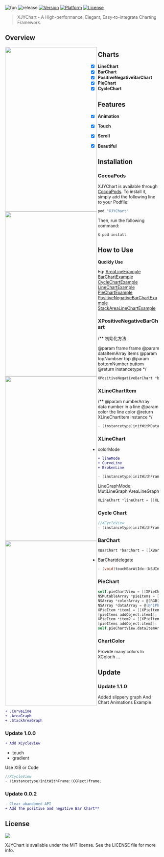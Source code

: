 
![fun](https://github.com/JunyiXie/XJYChart/raw/master/photos/icon.png) 
![release](https://img.shields.io/badge/XJYChart-v1.0.0-blue.svg)
[![Version](https://img.shields.io/cocoapods/v/XJYChart.svg?style=flat)](http://cocoapods.org/pods/XJYChart)
[![Platform](https://img.shields.io/cocoapods/p/XJYChart.svg?style=flat)](http://cocoapods.org/pods/XJYChart)
[![License](https://img.shields.io/cocoapods/l/XJYChart.svg?style=flat)](https://github.com/EyreFree/XJYChart/blob/master/LICENSE)

> XJYChart - A High-performance, Elegant, Easy-to-integrate Charting Framework.
 
## Overview

<a href="url"><img src="https://github.com/JunyiXie/XJYChart/raw/master/photos/image3.PNG" align="left" height="535" width="300" ></a>
<a href="url"><img src="https://github.com/JunyiXie/XJYChart/raw/master/photos/image4.PNG" align="left" height="535" width="300" ></a>
<a href="url"><img src="https://github.com/JunyiXie/XJYChart/raw/master/photos/image5.PNG" align="left" height="535" width="300" ></a>
<a href="url"><img src="https://github.com/JunyiXie/XJYChart/raw/master/photos/image6.PNG" align="left" height="535" width="300" ></a>

## Charts

- [x] **LineChart**
- [x] **BarChart**
- [x] **PositiveNegativeBarChart**
- [x] **PieChart**
- [x] **CycleChart**

## Features

- [x] **Animation**
- [x] **Touch**
- [x] **Scroll**
- [x] **Beautiful**


## Installation

### CocoaPods

XJYChart is available through [CocoaPods](http://cocoapods.org). To install
it, simply add the following line to your Podfile:

```ruby
pod "XJYChart"
```

Then, run the following command:

```bash
$ pod install
```

## How to Use

**Qucikly Use**

Eg:
[AreaLineExample](https://github.com/JunyiXie/XJYChart/blob/master/Example/RecordLife/Classes/View/AreaLineTableViewCell.m)
[BarChartExample](https://github.com/JunyiXie/XJYChart/blob/master/Example/RecordLife/Classes/View/BarChartCell.m)
[CycleChartExample](https://github.com/JunyiXie/XJYChart/blob/master/Example/RecordLife/Classes/View/CycleTableViewCell.m)
[LineChartExample](https://github.com/JunyiXie/XJYChart/blob/master/Example/RecordLife/Classes/View/LineChartCell.m)
[PieChartExample](https://github.com/JunyiXie/XJYChart/blob/master/Example/RecordLife/Classes/View/PieChartCell.m)
[PositiveNegativeBarChartExample](https://github.com/JunyiXie/XJYChart/blob/master/Example/RecordLife/Classes/View/PositiveNegativeBarChartCell.m)
[StackAreaLineChartExample](https://github.com/JunyiXie/XJYChart/blob/master/Example/RecordLife/Classes/View/StackAreaTableViewCell.m)


### XPositiveNegativeBarChart

/**
初始化方法

@param frame frame
@param dataItemArray items
@param topNumbser top
@param bottomNumber buttom
@return instancetype
*/
```objectivec
XPositiveNegativeBarChart *barChart = [[XPositiveNegativeBarChart alloc] initWithFrame:CGRectMake(0, 0, 375, 200) dataItemArray:itemArray topNumber:@100 bottomNumber:@(-170)];
```

### XLineChartItem

/**
@param numberArray data number in a line
@param color the line color
@return XLineChartItem instance
*/
```objectivec
- (instancetype)initWithDataNumberArray:(NSMutableArray *)numberArray color:(UIColor *)color;
```

### XLineChart

- colorMode

```diff
+ lineMode
+ CurveLine
+ BrokenLine
```

```objectivec
- (instancetype)initWithFrame:(CGRect)frame dataItemArray:(NSMutableArray<XLineChartItem *> *)dataItemArray dataDiscribeArray:(NSMutableArray<NSString *> *)dataDiscribeArray topNumber:(NSNumber *)topNumbser bottomNumber:(NSNumber *)bottomNumber;
```



LineGraphMode:
MutiLineGraph
AreaLineGraph

```objectivec
XLineChart *lineChart = [[XLineChart alloc] initWithFrame:CGRectMake(0, 0, 375, 200) dataItemArray:itemArray dataDiscribeArray:[NSMutableArray arrayWithArray:@[@"January", @"February", @"March", @"April", @"May"]] topNumber:@200 bottomNumber:@0  graphMode:MutiLineGraph];
```

### Cycle Chart

```objectivec
//XCycleView
- (instancetype)initWithFrame:(CGRect)frame;
```

### BarChart

```objectivec
XBarChart *barChart = [[XBarChart alloc] initWithFrame:CGRectMake(0, 0, 375, 200) dataItemArray:itemArray topNumber:@150 bottomNumber:@(0)];
```

- BarChartdelegate

```objectivec
- (void)touchBarAtIdx:(NSUInteger)idx;
```

### PieChart

```objectivec
self.pieChartView = [[XPieChart alloc] init];
NSMutableArray *pieItems = [[NSMutableArray alloc] init];
NSArray *colorArray = @[RGB(145, 235, 253), RGB(198, 255, 150), RGB(254, 248, 150), RGB(253, 210, 147)];
NSArray *dataArray = @[@"iPhone6",@"iPhone6 Plus",@"iPhone6s",@"其他"];
XPieItem *item1 = [[XPieItem alloc] initWithDataNumber:[NSNumber numberWithDouble:20.9] color:colorArray[0] dataDescribe:dataArray[0]];
[pieItems addObject:item1];
XPieItem *item2 = [[XPieItem alloc] initWithDataNumber:[NSNumber numberWithDouble:14.82] color:colorArray[1] dataDescribe:dataArray[1]];
[pieItems addObject:item2];  
self.pieChartView.dataItemArray = pieItems;
```

### ChartColor 

Provide many colors In XColor.h
...

## Update 

### Update 1.1.0

Added slippery graph And Chart Animations
Example 

```diff
+ .CurveLine
+ .AreaGraph
+ .StackAreaGraph
```

### Update 1.0.0

```diff
+ Add XCycleView   
```

- touch
- gradient

Use XIB or Code

```objectivec
//XCycleView
- (instancetype)initWithFrame:(CGRect)frame;
```

### Update 0.0.2

```diff
- Clear abandoned API
+ Add The positive and negative Bar Chart**
```

## License

![](https://upload.wikimedia.org/wikipedia/commons/thumb/f/f8/License_icon-mit-88x31-2.svg/128px-License_icon-mit-88x31-2.svg.png)

XJYChart is available under the MIT license. See the LICENSE file for more info.
